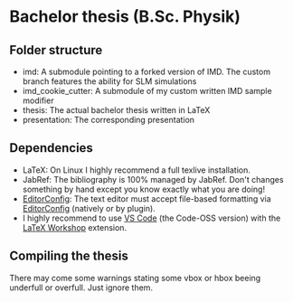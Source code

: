 # Bachelor thesis (B.Sc. Physik)

## Folder structure
* imd: A submodule pointing to a forked version of IMD. The custom branch features the ability for SLM simulations
* imd\_cookie\_cutter: A submodule of my custom written IMD sample modifier
* thesis: The actual bachelor thesis written in LaTeX
* presentation: The corresponding presentation

## Dependencies
* LaTeX: On Linux I highly recommend a full texlive installation.
* JabRef: The bibliography is 100% managed by JabRef. Don't changes something by hand except you know exactly what you are doing!
* [EditorConfig](https://editorconfig.org): The text editor must accept file-based formatting via [EditorConfig](https://editorconfig.org) (natively or by plugin).
* I highly recommend to use [VS Code](https://github.com/microsoft/vscode) (the Code-OSS version) with the [LaTeX Workshop](https://github.com/James-Yu/LaTeX-Workshop) extension.


## Compiling the thesis
There may come some warnings stating some vbox or hbox beeing underfull or overfull. Just ignore them.